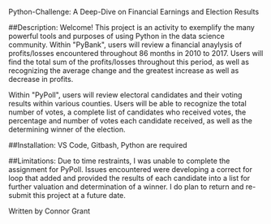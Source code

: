 Python-Challenge: A Deep-Dive on Financial Earnings and Election Results

##Description: 
Welcome! This project is an activity to exemplify the many powerful tools and purposes of using Python in the data science community.
Within "PyBank", users will review a financial anaylysis of profits/losses encountered throughout 86 months in 2010 to 2017. Users will find the total sum of the profits/losses throughout this period, as well as recognizing the average change and the greatest increase as well as decrease in profits.

Within "PyPoll", users will review electoral candidates and their voting results within various counties. Users will be able to recognize the total number of votes,
a complete list of candidates who received votes, the percentage and number of votes each candidate received, as well as the determining winner of the election.

##Installation:
VS Code, Gitbash, Python are required

##Limitations:
Due to time restraints, I was unable to complete the assignment for PyPoll. Issues encountered were developing a correct for loop that added and provided the results of each candidate into a list for further valuation and determination of a winner. I do plan to return and re-submit this project at a future date.

Written by Connor Grant
